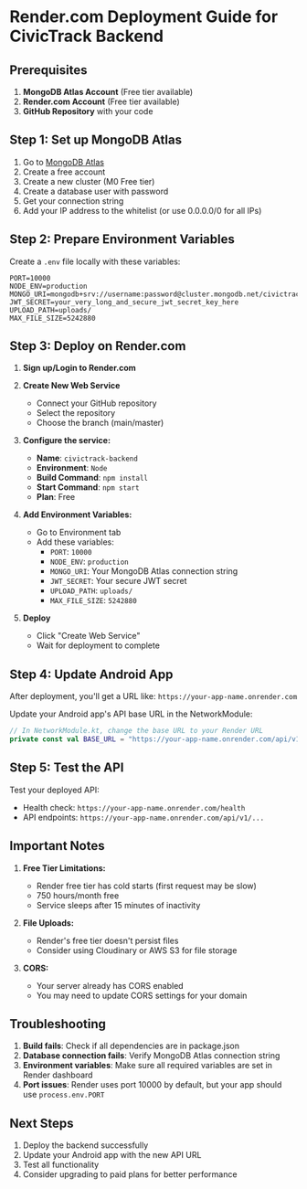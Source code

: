 # Render.com Deployment Guide for CivicTrack Backend

## Prerequisites

1. **MongoDB Atlas Account** (Free tier available)
2. **Render.com Account** (Free tier available)
3. **GitHub Repository** with your code

## Step 1: Set up MongoDB Atlas

1. Go to [MongoDB Atlas](https://www.mongodb.com/atlas)
2. Create a free account
3. Create a new cluster (M0 Free tier)
4. Create a database user with password
5. Get your connection string
6. Add your IP address to the whitelist (or use 0.0.0.0/0 for all IPs)

## Step 2: Prepare Environment Variables

Create a `.env` file locally with these variables:

```env
PORT=10000
NODE_ENV=production
MONGO_URI=mongodb+srv://username:password@cluster.mongodb.net/civictrack
JWT_SECRET=your_very_long_and_secure_jwt_secret_key_here
UPLOAD_PATH=uploads/
MAX_FILE_SIZE=5242880
```

## Step 3: Deploy on Render.com

1. **Sign up/Login to Render.com**
2. **Create New Web Service**
   - Connect your GitHub repository
   - Select the repository
   - Choose the branch (main/master)

3. **Configure the service:**
   - **Name**: `civictrack-backend`
   - **Environment**: `Node`
   - **Build Command**: `npm install`
   - **Start Command**: `npm start`
   - **Plan**: Free

4. **Add Environment Variables:**
   - Go to Environment tab
   - Add these variables:
     - `PORT`: `10000`
     - `NODE_ENV`: `production`
     - `MONGO_URI`: Your MongoDB Atlas connection string
     - `JWT_SECRET`: Your secure JWT secret
     - `UPLOAD_PATH`: `uploads/`
     - `MAX_FILE_SIZE`: `5242880`

5. **Deploy**
   - Click "Create Web Service"
   - Wait for deployment to complete

## Step 4: Update Android App

After deployment, you'll get a URL like: `https://your-app-name.onrender.com`

Update your Android app's API base URL in the NetworkModule:

```kotlin
// In NetworkModule.kt, change the base URL to your Render URL
private const val BASE_URL = "https://your-app-name.onrender.com/api/v1/"
```

## Step 5: Test the API

Test your deployed API:
- Health check: `https://your-app-name.onrender.com/health`
- API endpoints: `https://your-app-name.onrender.com/api/v1/...`

## Important Notes

1. **Free Tier Limitations:**
   - Render free tier has cold starts (first request may be slow)
   - 750 hours/month free
   - Service sleeps after 15 minutes of inactivity

2. **File Uploads:**
   - Render's free tier doesn't persist files
   - Consider using Cloudinary or AWS S3 for file storage

3. **CORS:**
   - Your server already has CORS enabled
   - You may need to update CORS settings for your domain

## Troubleshooting

1. **Build fails**: Check if all dependencies are in package.json
2. **Database connection fails**: Verify MongoDB Atlas connection string
3. **Environment variables**: Make sure all required variables are set in Render dashboard
4. **Port issues**: Render uses port 10000 by default, but your app should use `process.env.PORT`

## Next Steps

1. Deploy the backend successfully
2. Update your Android app with the new API URL
3. Test all functionality
4. Consider upgrading to paid plans for better performance 